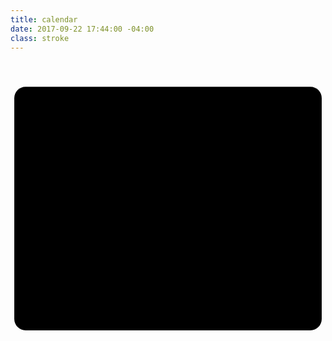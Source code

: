 ```yaml
---
title: calendar
date: 2017-09-22 17:44:00 -04:00
class: stroke
---
```

<svg version="1.1" xmlns="http://www.w3.org/2000/svg" xmlns:xlink="http://www.w3.org/1999/xlink" x="0px" y="0px"
	 viewBox="0 0 100 86.2" style="enable-background:new 0 0 100 86.2;" xml:space="preserve">
<path d="M95.2,8.2H4.8c-2,0-3.6,1.6-3.6,3.6v70.1c0,2,1.6,3.6,3.6,3.6h90.4c2,0,3.6-1.6,3.6-3.6V11.8
	C98.8,9.8,97.2,8.2,95.2,8.2z"/>
<line x1="1.2" y1="21.9" x2="98.8" y2="21.9"/>
<rect x="84.3" y="29.4"  width="9.4" height="9.4"/>
<rect x="71.3" y="29.4"  width="9.4" height="9.4"/>
<rect x="58.3" y="29.4"  width="9.4" height="9.4"/>
<rect x="45.3" y="29.4"  width="9.4" height="9.4"/>
<rect x="32.3" y="29.4"  width="9.4" height="9.4"/>
<rect x="84.3" y="42.1"  width="9.4" height="9.4"/>
<rect x="71.3" y="42.1"  width="9.4" height="9.4"/>
<rect x="58.3" y="42.1"  width="9.4" height="9.4"/>
<rect x="45.3" y="42.1"  width="9.4" height="9.4"/>
<rect x="32.3" y="42.1"  width="9.4" height="9.4"/>
<rect x="19.3" y="42.1"  width="9.4" height="9.4"/>
<rect x="6.3" y="42.1"   width="9.4" height="9.4"/>
<rect x="84.3" y="54.9"  width="9.4" height="9.4"/>
<rect x="71.3" y="54.9"  width="9.4" height="9.4"/>
<rect x="58.3" y="54.9"  width="9.4" height="9.4"/>
<rect x="45.3" y="54.9"  width="9.4" height="9.4"/>
<rect x="32.3" y="54.9"  width="9.4" height="9.4"/>
<rect x="19.3" y="54.9"  width="9.4" height="9.4"/>
<rect x="6.3" y="54.9"   width="9.4" height="9.4"/>
<rect x="71.3" y="67.6"  width="9.4" height="9.4"/>
<rect x="58.3" y="67.6"  width="9.4" height="9.4"/>
<rect x="45.3" y="67.6"  width="9.4" height="9.4"/>
<rect x="32.3" y="67.6"  width="9.4" height="9.4"/>
<rect x="19.3" y="67.6"  width="9.4" height="9.4"/>
<rect x="6.3" y="67.6"   width="9.4" height="9.4"/>
<line  x1="15.2" y1="0.7" x2="15.2" y2="14"/>
<line  x1="38.4" y1="0.7" x2="38.4" y2="14"/>
<line  x1="61.6" y1="0.7" x2="61.6" y2="14"/>
<line  x1="84.8" y1="0.7" x2="84.8" y2="14"/>
</svg>
